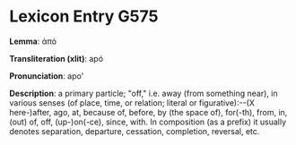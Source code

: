 # Lexicon Entry G575

**Lemma**: ἀπό

**Transliteration (xlit)**: apó

**Pronunciation**: apo'

**Description**:
a primary particle; "off," i.e. away (from something near), in various senses (of place, time, or relation; literal or figurative):--(X here-)after, ago, at, because of, before, by (the space of), for(-th), from, in, (out) of, off, (up-)on(-ce), since, with. In composition (as a prefix) it usually denotes separation, departure, cessation, completion, reversal, etc.
